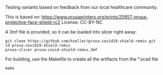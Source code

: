 Testing variants based on feedback from our local healthcare community.

This is based on:
https://www.prusaprinters.org/prints/25857-prusa-protective-face-shield-rc2
License: CC-BY-NC

A 3mf file is provided, so it can be loaded into slicer right away:

```
git clone https://github.com/hzeller/prusa-covid19-shield-remix.git
cd prusa-covid19-shield-remix
prusa-slicer prusa-covid-shield-remix.3mf
```

For building, use the Makefile to create all the artifacts from the *.scad
file

```
make
```